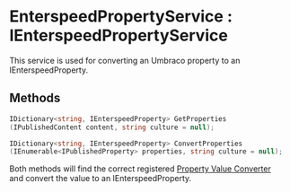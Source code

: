 # EnterspeedPropertyService : IEnterspeedPropertyService

This service is used for converting an Umbraco property to an IEnterspeedProperty.

## Methods

```csharp
IDictionary<string, IEnterspeedProperty> GetProperties
(IPublishedContent content, string culture = null);
```

```csharp
IDictionary<string, IEnterspeedProperty> ConvertProperties
(IEnumerable<IPublishedProperty> properties, string culture = null);
```

Both methods will find the correct registered [Property Value Converter](./../../enterspeed-value-converters/property-value-converters/README.md)  
and convert the value to an IEnterspeedProperty.
